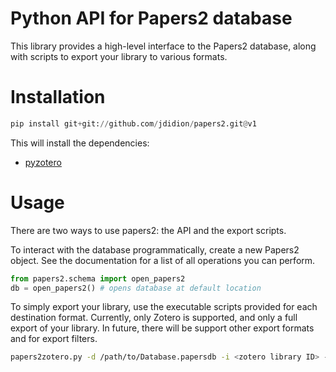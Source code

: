 # Python API for Papers2 database

This library provides a high-level interface to the Papers2 database, along with scripts to export your library to various formats.

# Installation

```python
pip install git+git://github.com/jdidion/papers2.git@v1
```

This will install the dependencies:

* [pyzotero](https://github.com/urschrei/pyzotero)

# Usage

There are two ways to use papers2: the API and the export scripts. 

To interact with the database programmatically, create a new Papers2 object. See the documentation for a list of all operations you can perform.

```python
from papers2.schema import open_papers2
db = open_papers2() # opens database at default location
```

To simply export your library, use the executable scripts provided for each destination format. Currently, only Zotero is supported, and only a full export of your library. In future, there will be support other export formats and for export filters.

```sh
papers2zotero.py -d /path/to/Database.papersdb -i <zotero library ID> -k <zotero API key> -t <zotero library type>
```